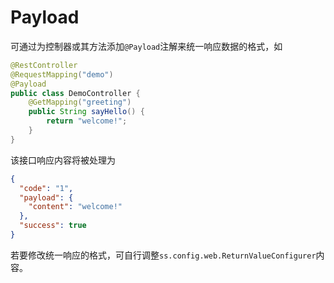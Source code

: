 # Payload

可通过为控制器或其方法添加`@Payload`注解来统一响应数据的格式，如

```java
@RestController
@RequestMapping("demo")
@Payload
public class DemoController {
    @GetMapping("greeting")
    public String sayHello() {
        return "welcome!";
    }
}
```

该接口响应内容将被处理为

```json
{
  "code": "1",
  "payload": {
    "content": "welcome!"
  },
  "success": true
}
```

若要修改统一响应的格式，可自行调整`ss.config.web.ReturnValueConfigurer`内容。

